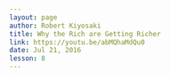 ```yaml
---
layout: page
author: Robert Kiyosaki
title: Why the Rich are Getting Richer
link: https://youtu.be/abMQhaMdQu0
date: Jul 21, 2016
lesson: 8
---
```

